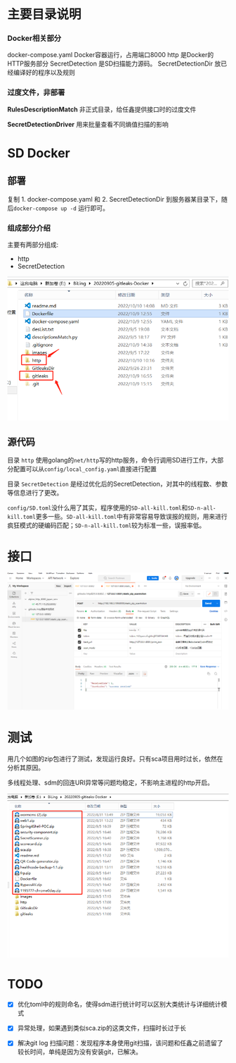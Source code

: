 

# 主要目录说明

### Docker相关部分

docker-compose.yaml Docker容器运行，占用端口8000
http 是Docker的HTTP服务部分
SecretDetection 是SD扫描能力源码。
SecretDetectionDir 放已经编译好的程序以及规则

### 过度文件，非部署

**RulesDescriptionMatch** 非正式目录，给任鑫提供接口时的过度文件

**SecretDetectionDriver** 用来批量查看不同熵值扫描的影响


# SD Docker

## 部署

复制 1. docker-compose.yaml 和 2. SecretDetectionDir 到服务器某目录下，随后`docker-compose up -d` 运行即可。

### 组成部分介绍

主要有两部分组成:

* http
* SecretDetection

![](images/mdmd2022-10-10-14-09-06.png)

## 源代码

目录 `http` 使用golang的`net/http`写的http服务，命令行调用SD进行工作，大部分配置可以从`config/local_config.yaml`直接进行配置

目录 `SecretDetection` 是经过优化后的SecretDetection，对其中的线程数、参数等信息进行了更改。

`config/SD.toml`没什么用了其实，程序使用的`SD-all-kill.toml`和`SD-n-all-kill.toml`更多一些。`SD-all-kill.toml`中有非常容易导致误报的规则，用来进行疯狂模式的硬编码匹配；`SD-n-all-kill.toml`较为标准一些，误报率低。

# 接口

![](images/mdmd2022-09-05-17-15-28.png)

# 测试

用几个如图的zip包进行了测试，发现运行良好。只有sca项目用时过长，依然在分析其原因。

多线程处理、sdm的回连URI异常等问题均稳定，不影响主进程的http开启。

![](images/mdmd2022-09-05-17-22-34.png)

# TODO

- [x] 优化toml中的规则命名，使得sdm进行统计时可以区别大类统计与详细统计模式
- [x] 异常处理，如果遇到类似sca.zip的这类文件，扫描时长过于长
- [x] 解决git log 扫描问题：发现程序本身使用git扫描，该问题和任鑫之前遗留了较长时间，单纯是因为没有安装git，已解决。








